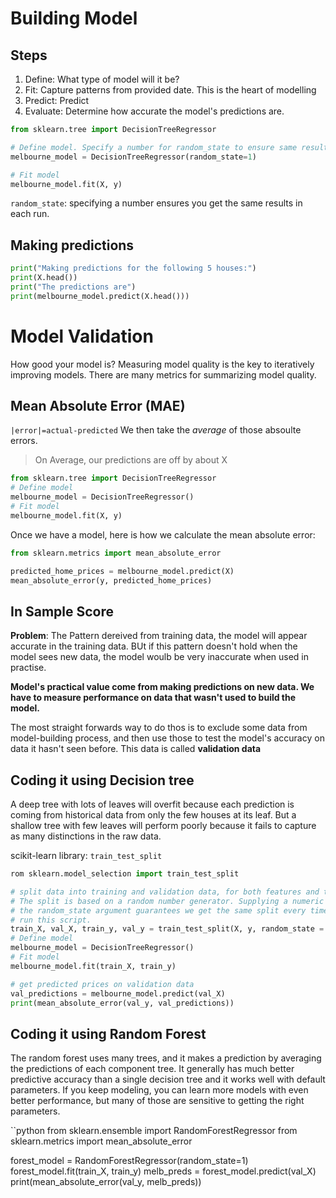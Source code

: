 # Building Model
## Steps
1. Define: What type of model will it be?
2. Fit: Capture patterns from provided date. This is the heart of modelling
3. Predict: Predict
4. Evaluate: Determine how accurate the model's predictions are.

```python
from sklearn.tree import DecisionTreeRegressor

# Define model. Specify a number for random_state to ensure same results each run
melbourne_model = DecisionTreeRegressor(random_state=1)

# Fit model
melbourne_model.fit(X, y)
```

`random_state`: specifying a number ensures you get the same results in each run.


## Making predictions
```python
print("Making predictions for the following 5 houses:")
print(X.head())
print("The predictions are")
print(melbourne_model.predict(X.head()))
```
# Model Validation
How good your model is?
Measuring model quality is the key to iteratively improving models.
There are many metrics for summarizing model quality.
## Mean Absolute Error (MAE)
`|error|=actual-predicted`
We then take the *average* of those absoulte errors.
>On Average, our predictions are off by about X

```python
from sklearn.tree import DecisionTreeRegressor
# Define model
melbourne_model = DecisionTreeRegressor()
# Fit model
melbourne_model.fit(X, y)
```
Once we have a model, here is how we calculate the mean absolute error:

```python
from sklearn.metrics import mean_absolute_error

predicted_home_prices = melbourne_model.predict(X)
mean_absolute_error(y, predicted_home_prices)
```

## In Sample Score
**Problem**:
The Pattern dereived from training data, the model will appear accurate in the training data.
BUt if this pattern doesn't hold when the model sees new data, the model woulb be very inaccurate when used in practise.

**Model's practical value come from making predictions on new data. We have to measure performance on data that wasn't used to build the model.**

The most straight forwards way to do thos is to exclude some data from model-building process, and then use those to test the model's accuracy on data it hasn't seen before.
This data is called **validation data**

## Coding it using Decision tree
A deep tree with lots of leaves will overfit because each prediction is coming from historical data from only the few houses at its leaf. But a shallow tree with few leaves will perform poorly because it fails to capture as many distinctions in the raw data.
 
scikit-learn library: `train_test_split`

```python
rom sklearn.model_selection import train_test_split

# split data into training and validation data, for both features and target
# The split is based on a random number generator. Supplying a numeric value to
# the random_state argument guarantees we get the same split every time we
# run this script.
train_X, val_X, train_y, val_y = train_test_split(X, y, random_state = 0)
# Define model
melbourne_model = DecisionTreeRegressor()
# Fit model
melbourne_model.fit(train_X, train_y)

# get predicted prices on validation data
val_predictions = melbourne_model.predict(val_X)
print(mean_absolute_error(val_y, val_predictions))
```

## Coding it using Random Forest
The random forest uses many trees, and it makes a prediction by averaging the predictions of each component tree. It generally has much better predictive accuracy than a single decision tree and it works well with default parameters. If you keep modeling, you can learn more models with even better performance, but many of those are sensitive to getting the right parameters.

``python
from sklearn.ensemble import RandomForestRegressor
from sklearn.metrics import mean_absolute_error

forest_model = RandomForestRegressor(random_state=1)
forest_model.fit(train_X, train_y)
melb_preds = forest_model.predict(val_X)
print(mean_absolute_error(val_y, melb_preds))
```
